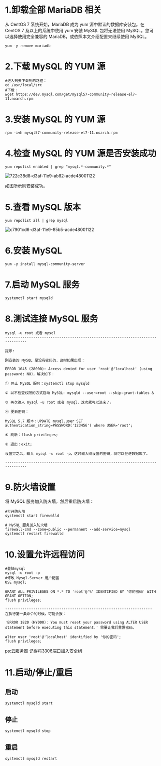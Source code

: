 # 1.卸载全部 MariaDB 相关

从 CentOS 7 系统开始，MariaDB 成为 yum 源中默认的数据库安装包。在 CentOS 7 及以上的系统中使用 yum 安装 MySQL 包将无法使用 MySQL。您可以选择使用完全兼容的 MariaDB，或依照本文介绍配置来继续使用 MySQL。

```shell
yum -y remove mariadb
```

# 2.下载 MySQL 的 YUM 源

```shell
#进入到要下载到的路径：
cd /usr/local/src
#下载：
wget https://dev.mysql.com/get/mysql57-community-release-el7-11.noarch.rpm

```

# 3.安装 MySQL 的 YUM 源

```shell
rpm -ivh mysql57-community-release-el7-11.noarch.rpm
```

# 4.检查 MySQL 的 YUM 源是否安装成功

```shell
yum repolist enabled | grep "mysql.*-community.*"
```

![722c38d8-d3af-11e9-ab82-acde48001122](https://i.loli.net/2019/09/10/S5LA7vKXDyfVh3I.png )

如图所示则安装成功。

# 5.查看 MySQL 版本

```shell
yum repolist all | grep mysql
```

![c7901cd6-d3af-11e9-85b5-acde48001122](https://i.loli.net/2019/09/10/HfDT16hiqXnutwj.png )

# 6.安装 MySQL

```shell
yum -y install mysql-community-server
```

# 7.启动 MySQL 服务

```shell
systemctl start mysqld
```

# 8.测试连接 MySQL 服务

```shell
mysql -u root 或者 mysql
--------------------------------------------------------------------------------

提示:

刚安装的 MySQL 是没有密码的，这时如果出现：

ERROR 1045 (28000): Access denied for user 'root'@'localhost' (using password: NO)，解决如下：

① 停止 MySQL 服务：systemctl stop mysqld 

② 以不检查权限的方式启动 MySQL: mysqld --user=root --skip-grant-tables &

③ 再次输入 mysql -u root 或者 mysql，这次就可以进来了。

④ 更新密码：

MySQL 5.7 版本：UPDATE mysql.user SET authentication_string=PASSWORD('123456') where USER='root';

⑤ 刷新：flush privileges;

⑥ 退出：exit;

设置完之后，输入 mysql -u root -p，这时输入刚设置的密码，就可以登进数据库了。

--------------------------------------------------------------------------------
```

# 9.防火墙设置

将 MySQL 服务加入防火墙，然后重启防火墙：

```shell
#打开防火墙
systemctl start firewalld

# MySQL 服务加入防火墙
firewall-cmd --zone=public --permanent --add-service=mysql
systemctl restart firewalld

```

# 10.设置允许远程访问

```shell
#登陆mysql
mysql -u root -p
#修改 Mysql-Server 用户配置
USE mysql;

GRANT ALL PRIVILEGES ON *.* TO 'root'@'%' IDENTIFIED BY '你的密码' WITH GRANT OPTION;
flush privileges;

--------------------------------------------------------------------
在执行第一条命令的时候，可能会报：

'ERROR 1820 (HY000): You must reset your password using ALTER USER statement before executing this statement.' 需要让我们重置密码。

alter user 'root'@'localhost' identified by '你的密码';  
flush privileges;
```

ps:云服务器 记得将3306端口加入安全组

# 11.启动/停止/重启

## 启动

```shell
systemctl mysqld start
```

## 停止

```shell
systemctl mysqld stop
```



## 重启

```shell
systemctl mysqld restart
```

